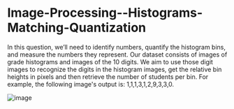 # Image-Processing--Histograms-Matching-Quantization
In this question, we’ll need to identify numbers, quantify the histogram bins, and measure the numbers they represent.
Our dataset consists of images of grade histograms and images of the 10 digits. We aim to use those digit images to recognize the digits in the histogram images, get the relative bin heights in pixels and then retrieve the number of students per bin.
For example, the following image's output is: 1,1,1,3,1,2,9,3,3,0.


![image](https://github.com/user-attachments/assets/6d6e4e75-5707-438b-9f21-2daaef225a90)
